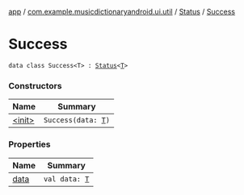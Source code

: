 [app](../../../index.md) / [com.example.musicdictionaryandroid.ui.util](../../index.md) / [Status](../index.md) / [Success](./index.md)

# Success

`data class Success<T> : `[`Status`](../index.md)`<`[`T`](index.md#T)`>`

### Constructors

| Name | Summary |
|---|---|
| [&lt;init&gt;](-init-.md) | `Success(data: `[`T`](index.md#T)`)` |

### Properties

| Name | Summary |
|---|---|
| [data](data.md) | `val data: `[`T`](index.md#T) |
